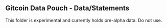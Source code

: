 ## Gitcoin Data Pouch - Data/Statements

This folder is experimental and currently holds pre-alpha data. Do not use.